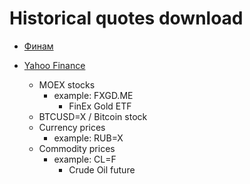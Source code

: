 # Historical quotes download

- [Финам](https://www.finam.ru/)

- [Yahoo Finance](https://finance.yahoo.com/)
  - MOEX stocks
    - example: FXGD.ME
      - FinEx Gold ETF
  - BTCUSD=X / Bitcoin stock
  - Currency prices
    - example: RUB=X
  - Commodity prices
    - example: CL=F
      - Crude Oil future
